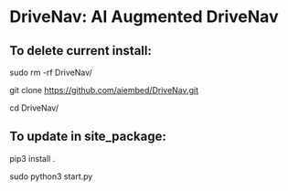 # DriveNav: AI Augmented DriveNav

To delete current install:
--------------------------
sudo rm -rf DriveNav/

git clone https://github.com/aiembed/DriveNav.git

cd DriveNav/

To update in site_package:
--------------------------
pip3 install .

sudo python3 start.py 
